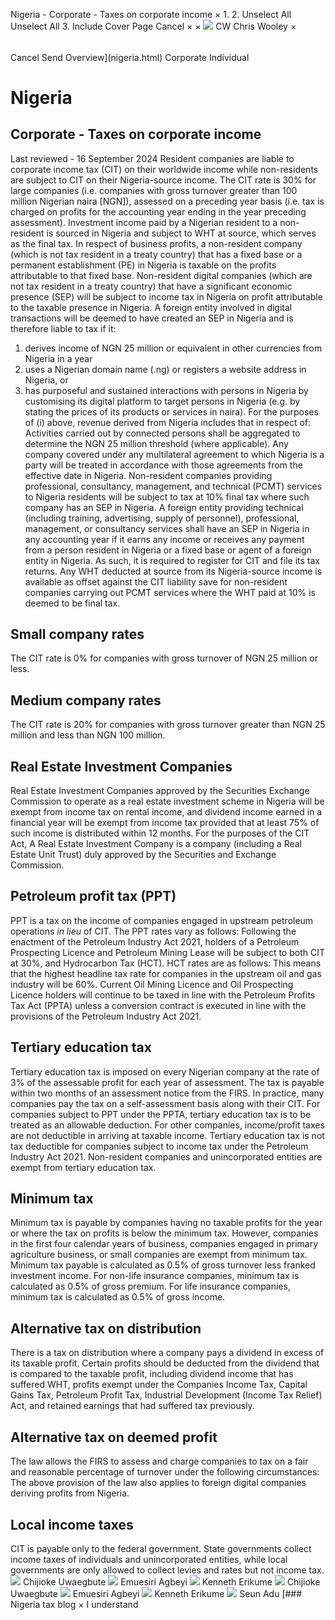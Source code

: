 Nigeria - Corporate - Taxes on corporate income
×
1.
2.
Unselect All
Unselect All
3.
Include Cover Page
Cancel
×
×
![](-/media/world-wide-tax-summaries/attachments/global---chris-wooley.ashx%3Frev=ac5e5f3223b34096b1afc2a6009c7320&revision=ac5e5f32-23b3-4096-b1af-c2a6009c7320&hash=859B7ADC84DC2CBEC9760E9E6EE7DE6D0A8BFCDF)
CW
Chris Wooley
×
######
Cancel
Send
Overview](nigeria.html)
Corporate
Individual
# Nigeria
## Corporate - Taxes on corporate income
Last reviewed - 16 September 2024
Resident companies are liable to corporate income tax (CIT) on their worldwide income while non-residents are subject to CIT on their Nigeria-source income.
The CIT rate is 30% for large companies (i.e. companies with gross turnover greater than 100 million Nigerian naira [NGN]), assessed on a preceding year basis (i.e. tax is charged on profits for the accounting year ending in the year preceding assessment).
Investment income paid by a Nigerian resident to a non-resident is sourced in Nigeria and subject to WHT at source, which serves as the final tax.
In respect of business profits, a non-resident company (which is not tax resident in a treaty country) that has a fixed base or a permanent establishment (PE) in Nigeria is taxable on the profits attributable to that fixed base. Non-resident digital companies (which are not tax resident in a treaty country) that have a significant economic presence (SEP) will be subject to income tax in Nigeria on profit attributable to the taxable presence in Nigeria.
A foreign entity involved in digital transactions will be deemed to have created an SEP in Nigeria and is therefore liable to tax if it:
1. derives income of NGN 25 million or equivalent in other currencies from Nigeria in a year
2. uses a Nigerian domain name (.ng) or registers a website address in Nigeria, or
3. has purposeful and sustained interactions with persons in Nigeria by customising its digital platform to target persons in Nigeria (e.g. by stating the prices of its products or services in naira).
For the purposes of (i) above, revenue derived from Nigeria includes that in respect of:
Activities carried out by connected persons shall be aggregated to determine the NGN 25 million threshold (where applicable).
Any company covered under any multilateral agreement to which Nigeria is a party will be treated in accordance with those agreements from the effective date in Nigeria.
Non-resident companies providing professional, consultancy, management, and technical (PCMT) services to Nigeria residents will be subject to tax at 10% final tax where such company has an SEP in Nigeria.
A foreign entity providing technical (including training, advertising, supply of personnel), professional, management, or consultancy services shall have an SEP in Nigeria in any accounting year if it earns any income or receives any payment from a person resident in Nigeria or a fixed base or agent of a foreign entity in Nigeria.
As such, it is required to register for CIT and file its tax returns. Any WHT deducted at source from its Nigeria-source income is available as offset against the CIT liability save for non-resident companies carrying out PCMT services where the WHT paid at 10% is deemed to be final tax.
## Small company rates
The CIT rate is 0% for companies with gross turnover of NGN 25 million or less.
## Medium company rates
The CIT rate is 20% for companies with gross turnover greater than NGN 25 million and less than NGN 100 million.
## Real Estate Investment Companies
Real Estate Investment Companies approved by the Securities Exchange Commission to operate as a real estate investment scheme in Nigeria will be exempt from income tax on rental income, and dividend income earned in a financial year will be exempt from income tax provided that at least 75% of such income is distributed within 12 months. For the purposes of the CIT Act, A Real Estate Investment Company is a company (including a Real Estate Unit Trust) duly approved by the Securities and Exchange Commission.
## Petroleum profit tax (PPT)
PPT is a tax on the income of companies engaged in upstream petroleum operations *in lieu* of CIT.
The PPT rates vary as follows:
Following the enactment of the Petroleum Industry Act 2021, holders of a Petroleum Prospecting Licence and Petroleum Mining Lease will be subject to both CIT at 30%, and Hydrocarbon Tax (HCT).
HCT rates are as follows:
This means that the highest headline tax rate for companies in the upstream oil and gas industry will be 60%.
Current Oil Mining Licence and Oil Prospecting Licence holders will continue to be taxed in line with the Petroleum Profits Tax Act (PPTA) unless a conversion contract is executed in line with the provisions of the Petroleum Industry Act 2021.
## Tertiary education tax
Tertiary education tax is imposed on every Nigerian company at the rate of 3% of the assessable profit for each year of assessment. The tax is payable within two months of an assessment notice from the FIRS. In practice, many companies pay the tax on a self-assessment basis along with their CIT.
For companies subject to PPT under the PPTA, tertiary education tax is to be treated as an allowable deduction. For other companies, income/profit taxes are not deductible in arriving at taxable income. Tertiary education tax is not tax deductible for companies subject to income tax under the Petroleum Industry Act 2021.
Non-resident companies and unincorporated entities are exempt from tertiary education tax.
## Minimum tax
Minimum tax is payable by companies having no taxable profits for the year or where the tax on profits is below the minimum tax. However, companies in the first four calendar years of business, companies engaged in primary agriculture business, or small companies are exempt from minimum tax.
Minimum tax payable is calculated as 0.5% of gross turnover less franked investment income.
For non-life insurance companies, minimum tax is calculated as 0.5% of gross premium.
For life insurance companies, minimum tax is calculated as 0.5% of gross income.
## Alternative tax on distribution
There is a tax on distribution where a company pays a dividend in excess of its taxable profit. Certain profits should be deducted from the dividend that is compared to the taxable profit, including dividend income that has suffered WHT, profits exempt under the Companies Income Tax, Capital Gains Tax, Petroleum Profit Tax, Industrial Development (Income Tax Relief) Act, and retained earnings that had suffered tax previously.
## Alternative tax on deemed profit
The law allows the FIRS to assess and charge companies to tax on a fair and reasonable percentage of turnover under the following circumstances:
The above provision of the law also applies to foreign digital companies deriving profits from Nigeria.
## Local income taxes
CIT is payable only to the federal government. State governments collect income taxes of individuals and unincorporated entities, while local governments are only allowed to collect levies and rates but not income tax.
![](-/media/world-wide-tax-summaries/attachments/nigeria---chijioke_uwaegbute.ashx%3Frev=b935f69a665346daac157980f698ffe9&revision=b935f69a-6653-46da-ac15-7980f698ffe9&hash=FD227B7A02B1139BEBA5C1F06C0CFBF224224CBE)
Chijioke Uwaegbute
![](-/media/world-wide-tax-summaries/attachments/nigeria---emuesiri_agbeyi.ashx%3Frev=c0e79df23a9e4515b82bdc07981d0916&revision=c0e79df2-3a9e-4515-b82b-dc07981d0916&hash=24ACF5CEB290DA9FE10DEF0FCE3D4A625F835C72)
Emuesiri Agbeyi
![](-/media/world-wide-tax-summaries/attachments/nigeria---kenneth_erikume.ashx%3Frev=dfcc466b5746457ab1310b2e483d5bb0&revision=dfcc466b-5746-457a-b131-0b2e483d5bb0&hash=102150912B5CA0A3F6AE25CEA19474290BCF22EC)
Kenneth Erikume
![](-/media/world-wide-tax-summaries/attachments/nigeria---chijioke_uwaegbute.ashx%3Frev=b935f69a665346daac157980f698ffe9&revision=b935f69a-6653-46da-ac15-7980f698ffe9&hash=FD227B7A02B1139BEBA5C1F06C0CFBF224224CBE)
Chijioke Uwaegbute
![](-/media/world-wide-tax-summaries/attachments/nigeria---emuesiri_agbeyi.ashx%3Frev=c0e79df23a9e4515b82bdc07981d0916&revision=c0e79df2-3a9e-4515-b82b-dc07981d0916&hash=24ACF5CEB290DA9FE10DEF0FCE3D4A625F835C72)
Emuesiri Agbeyi
![](-/media/world-wide-tax-summaries/attachments/nigeria---kenneth_erikume.ashx%3Frev=dfcc466b5746457ab1310b2e483d5bb0&revision=dfcc466b-5746-457a-b131-0b2e483d5bb0&hash=102150912B5CA0A3F6AE25CEA19474290BCF22EC)
Kenneth Erikume
![](-/media/world-wide-tax-summaries/attachments/nigeria---seun_adu.ashx%3Frev=559ac35ca8aa4f6ca6b6a1a802be9906&revision=559ac35c-a8aa-4f6c-a6b6-a1a802be9906&hash=F0A2C9428D63F0C59FBA31B6C6AE46F0549CC2F5)
Seun Adu
[### Nigeria tax blog
×
I understand